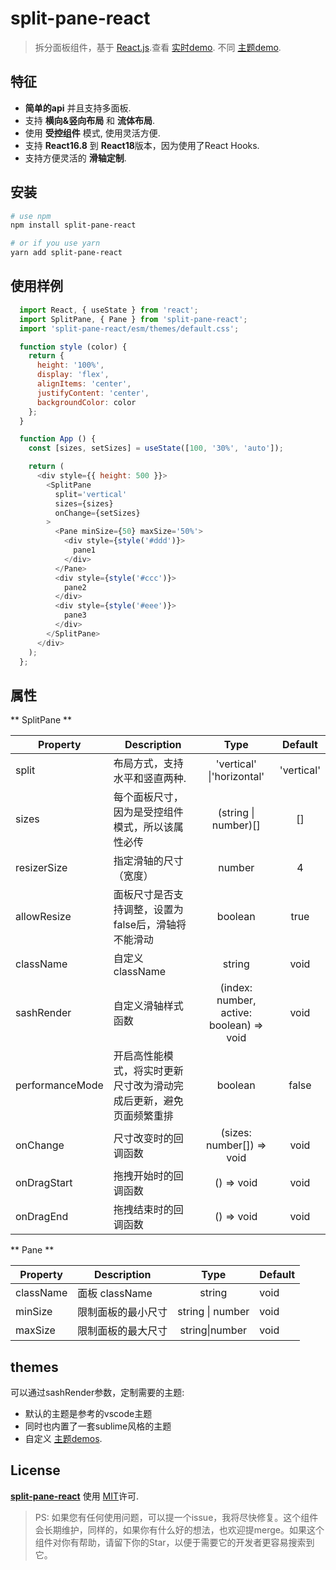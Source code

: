 # split-pane-react
> 拆分面板组件，基于 [React.js](http://reactjs.org).查看 [实时demo](https://yyllff.github.io/split-pane-react/). 不同 [主题demo](https://codesandbox.io/s/split-pane-themes-xmsqtt).

## 特征

- **简单的api** 并且支持多面板.
- 支持 **横向&竖向布局** 和 **流体布局**.
- 使用 **受控组件** 模式, 使用灵活方便.
- 支持 **React16.8** 到 **React18**版本，因为使用了React Hooks.
- 支持方便灵活的 **滑轴定制**.


## 安装

````sh
# use npm
npm install split-pane-react

# or if you use yarn
yarn add split-pane-react
````

## 使用样例

```js
  import React, { useState } from 'react';
  import SplitPane, { Pane } from 'split-pane-react';
  import 'split-pane-react/esm/themes/default.css';

  function style (color) {
    return {
      height: '100%',
      display: 'flex',
      alignItems: 'center',
      justifyContent: 'center',
      backgroundColor: color
    };
  }

  function App () {
    const [sizes, setSizes] = useState([100, '30%', 'auto']);

    return (
      <div style={{ height: 500 }}>
        <SplitPane
          split='vertical'
          sizes={sizes}
          onChange={setSizes}
        >
          <Pane minSize={50} maxSize='50%'>
            <div style={style('#ddd')}>
              pane1
            </div>
          </Pane>
          <div style={style('#ccc')}>
            pane2
          </div>
          <div style={style('#eee')}>
            pane3
          </div>
        </SplitPane>
      </div>
    );
  };
```

## 属性

** SplitPane **

|    Property    |    Description   |   Type     |  Default     |
| -------------- | ---------------- | :--------: | :----------: |
| split    | 布局方式，支持水平和竖直两种. | 'vertical' \|'horizontal' |'vertical' |
| sizes | 每个面板尺寸，因为是受控组件模式，所以该属性必传| (string \| number)[] |[] |
| resizerSize | 指定滑轴的尺寸（宽度） | number |4 |
| allowResize | 面板尺寸是否支持调整，设置为false后，滑轴将不能滑动 | boolean |true |
| className | 自定义className | string |void |
| sashRender | 自定义滑轴样式函数 | (index: number, active: boolean) => void |void |
| performanceMode | 开启高性能模式，将实时更新尺寸改为滑动完成后更新，避免页面频繁重排 | boolean | false |
| onChange | 尺寸改变时的回调函数 | (sizes: number[]) => void |void |
| onDragStart | 拖拽开始时的回调函数 | () => void |void |
| onDragEnd | 拖拽结束时的回调函数| () => void |void |

** Pane **

|    Property    |    Description   |  Type  | Default |
| ------------------ | ---------------- | :--------: | ------------------ |
| className | 面板 className | string | void |
| minSize | 限制面板的最小尺寸 | string \| number | void |
| maxSize | 限制面板的最大尺寸 | string\|number | void |

## themes

可以通过sashRender参数，定制需要的主题:

- 默认的主题是参考的vscode主题
- 同时也内置了一套sublime风格的主题
- 自定义 [主题demos](https://codesandbox.io/s/split-pane-themes-xmsqtt).


## License

**[split-pane-react](https://github.com/yyllff/split-pane-react)** 使用 [MIT](LICENSE)许可.

> PS: 如果您有任何使用问题，可以提一个issue，我将尽快修复。这个组件会长期维护，同样的，如果你有什么好的想法，也欢迎提merge。如果这个组件对你有帮助，请留下你的Star，以便于需要它的开发者更容易搜索到它。
